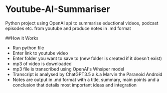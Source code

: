 # Youtube-AI-Summariser
Python project using OpenAI api to summarise eductional videos, podcast episodes etc. from youtube and produce notes in .md format

##How it Works
* Run python file
* Enter link to youtube video
* Enter folder you want to save to (new folder is created if it doesn't exist)
* mp3 of video is downloaded
* mp3 file is transcribed using OpenAI's Whsiper model
* Transcript is analysed by ChatGPT3.5 a.k.a Marvin the Paranoid Android
* Notes are output in .md format with a title, summary, main points and a conclusion that details most important ideas and integration

